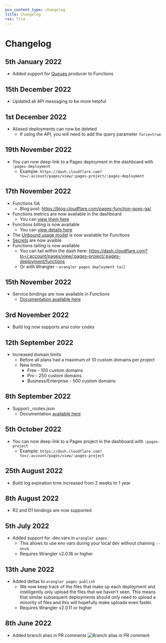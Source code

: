 ```yaml
---
pcx_content_type: changelog
title: Changelog
rss: file
---
```


# Changelog

## 5th January 2022
* Added support for [Queues](https://developers.cloudflare.com/queues/) producer to Functions

## 15th December 2022
* Updated all API messaging to be more helpful

## 1st December 2022
* Aliased deployments can now be deleted
  * If using the API, you will need to add the query parameter `force=true`

## 19th November 2022
* You can now deep-link to a Pages deployment in the dashboard with `:pages-deployment`
  * Example: `https://dash.cloudflare.com?to=/:account/pages/view/:pages-project/:pages-deployment`

## 17th November 2022
* Functions GA
  * Blog post: https://blog.cloudflare.com/pages-function-goes-ga/
* Functions metrics are now available in the dashboard
  * You can [view them here](https://dash.cloudflare.com?to=/:account/pages/view/:pages-project/analytics/production)
* Functions billing is now available
  * You can [view details here](/pages/platform/functions/pricing)
* The [Unbound usage model](/workers/platform/limits/#unbound-usage-model) is now available for Functions
* [Secrets](/pages/platform/functions/bindings/#secrets) are now avaible
* Functions tailing is now available
  * You can tail within the dash here: https://dash.cloudflare.com?to=/:account/pages/view/:pages-project/:pages-deployment/functions
  * Or with Wrangler - `wrangler pages deployment tail`

## 15th November 2022
* Service bindings are now available in Functions
  * [Documentation available here](/pages/platform/functions/bindings/#service-bindings)

## 3rd November 2022
* Build log now supports ansi color codes

## 12th September 2022
* Increased domain limits
  * Before all plans had a maximum of 10 custom domains per project
  * New limits:
    * Free - 100 custom domains
    * Pro - 250 custom domains
    * Business/Enterprise - 500 custom domains

## 8th September 2022
* Support _routes.json
  * Documentation [available here](/pages/platform/functions/routing/#function-invocation-routes)

## 5th October 2022
* You can now deep-link to a Pages project in the dashboard with `:pages-project`
  * Example: `https://dash.cloudflare.com?to=/:account/pages/view/:pages-project`

## 25th August 2022
* Build log expiration time increased from 2 weeks to 1 year

## 8th August 2022
* R2 and D1 bindings are now supported

## 5th July 2022
* Added support for .dev.vars in `wrangler pages`
  * This allows to use env vars during your local dev without chaining `--env`s
  * Requires Wrangler v2.0.16 or higher

## 13th June 2022
* Added deltas to `wrangler pages publish`
  * We now keep track of the files that make up each deployment and intelligently only upload the files that we haven't seen. This means that similar subsequent deployments should only need to upload a minority of files and this will hopefully make uploads even faster.
  * Requires Wrangler v2.0.11 or higher

## 8th June 2022
* Added branch alias in PR comments
![Branch alias in PR comment](/pages/platform/media/branch_alias_pr_comment.png)